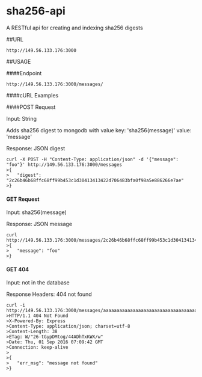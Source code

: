 # sha256-api
A RESTful api for creating and indexing sha256 digests

##URL

``http://149.56.133.176:3000``

##USAGE

####Endpoint

``http://149.56.133.176:3000/messages/``

####cURL Examples

####POST Request

Input: String

Adds sha256 digest to mongodb with value key: 'sha256(message)' value: 'message'

Response: JSON digest

```
curl -X POST -H "Content-Type: application/json" -d '{"message": "foo"}' http://149.56.133.176:3000/messages
>{
>   "digest": "2c26b46b68ffc68ff99b453c1d30413413422d706483bfa0f98a5e886266e7ae"
>}
```

#### GET Request

Input: sha256(message)

Response: JSON message

```
curl http://149.56.133.176:3000/messages/2c26b46b68ffc68ff99b453c1d30413413422d706483bfa0f98a5e886266e7ae
>{
>   "message": "foo"
>}
```

#### GET 404

Input: not in the database

Response Headers: 404 not found

```
curl -i http://149.56.133.176:3000/messages/aaaaaaaaaaaaaaaaaaaaaaaaaaaaaaaaaaaaaaaaaaaaaaaaaaaaaaaaaaaaaaaa
>HTTP/1.1 404 Not Found
>X-Powered-By: Express
>Content-Type: application/json; charset=utf-8
>Content-Length: 38
>ETag: W/"26-tGypDMtog/44ADhTxKWX/w"
>Date: Thu, 01 Sep 2016 07:09:42 GMT
>Connection: keep-alive
>
>{
>   "err_msg": "message not found"
>}
```
